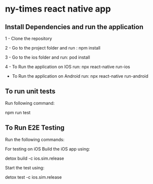 # ny-times react native app

## Install Dependencies and run the application

1 - Clone the repository

2 - Go to the project folder and run : npm install

3 - Go to the ios folder and run: pod install

4 - To Run the application on IOS run: npx react-native run-ios
  - To Run the application on Android run: npx react-native run-android


## To run unit tests

Run following command:

npm run test


## To Run E2E Testing

Run the following commands: 


For testing on iOS
Build the iOS app using:

detox build -c ios.sim.release

Start the test using:

detox test -c ios.sim.release